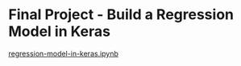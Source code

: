 # Final Project - Build a Regression Model in Keras
[regression-model-in-keras.ipynb](https://github.com/artiseza/IBM-AI-Engineering-Professional-Certificate/blob/main/Introduction%20to%20Deep%20Learning%20%26%20Neural%20Networks%20with%20Keras/regression-model-in-keras.ipynb)
